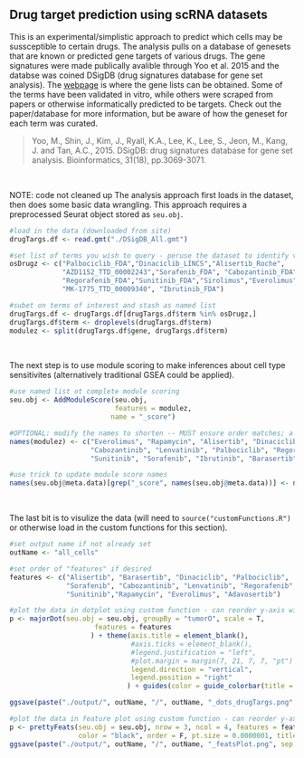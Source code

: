 ## Drug target prediction using scRNA datasets

This is an experimental/simplistic approach to predict which cells may be sussceptible to certain drugs. The analysis pulls on a database of genesets that are known or predicted gene targets of various drugs. The gene signatures were made publically avalible through Yoo et al. 2015 and the databse was coined DSigDB (drug signatures database for gene set analysis). The [webpage](http://tanlab.ucdenver.edu/DSigDB) is where the gene lists can be obtained. Some of the terms have been validated in vitro, while others were scraped from papers or otherwise informatically predicted to be targets. Check out the paper/database for more information, but be aware of how the geneset for each term was curated.

> Yoo, M., Shin, J., Kim, J., Ryall, K.A., Lee, K., Lee, S., Jeon, M., Kang, J. and Tan, A.C., 2015. DSigDB: drug signatures database for gene set analysis. Bioinformatics, 31(18), pp.3069-3071.

&nbsp;

NOTE: code not cleaned up
The analysis approach first loads in the dataset, then does some basic data wrangling. This approach requires a preprocessed Seurat object stored as `seu.obj`.
```r
#load in the data (downloaded from site)
drugTargs.df <- read.gmt("./DSigDB_All.gmt")

#set list of terms you wish to query - peruse the dataset to identify valid options
osDrugz <- c("Palbociclib_FDA","Dinaciclib_LINCS","Alisertib_Roche",
             "AZD1152_TTD_00002243","Sorafenib_FDA", "Cabozantinib_FDA","Lenvatinib_FDA",
             "Regorafenib_FDA","Sunitinib_FDA","Sirolimus","Everolimus","PD-153035",
             "MK-1775_TTD_00009340", "Ibrutinib_FDA")

#subet on terms of interest and stash as named list
drugTargs.df <- drugTargs.df[drugTargs.df$term %in% osDrugz,]
drugTargs.df$term <- droplevels(drugTargs.df$term)
modulez <- split(drugTargs.df$gene, drugTargs.df$term)
```
&nbsp;

The next step is to use module scoring to make inferences about cell type sensitivites (alternatively traditional GSEA could be applied).
```r
#use named list ot complete module scoring
seu.obj <- AddModuleScore(seu.obj,
                          features = modulez,
                         name = "_score")

#OPTIONAL: modify the names to shorten -- MUST ensure order matches; a named list might be better
names(modulez) <- c("Everolimus", "Rapamycin", "Alisertib", "Dinaciclib",
                    "Cabozantinib", "Lenvatinib", "Palbociclib", "Regorafenib",
                    "Sunitinib", "Sorafenib", "Ibrutinib", "Barasertib", "Adavosertib")

#use trick to update module score names
names(seu.obj@meta.data)[grep("_score", names(seu.obj@meta.data))] <- names(modulez)
```
&nbsp;

The last bit is to visulize the data (will need to `source("customFunctions.R")` or otherwise load in the custom functions for this section).
```r
#set output name if not already set
outName <- "all_cells"

#set order of "features" if desired 
features <- c("Alisertib", "Barasertib", "Dinaciclib", "Palbociclib", 
              "Sorafenib", "Cabozantinib", "Lenvatinib", "Regorafenib", 
              "Sunitinib","Rapamycin", "Everolimus", "Adavosertib")

#plot the data in dotplot using custom function - can reorder y-axis with the yAxis option in the majorDot function
p <- majorDot(seu.obj = seu.obj, groupBy = "tumorO", scale = T,
                     features = features
                    ) + theme(axis.title = element_blank(),
                              #axis.ticks = element_blank(),
                              #legend.justification = "left",
                              #plot.margin = margin(7, 21, 7, 7, "pt")
                              legend.direction = "vertical",
                              legend.position = "right"
                             ) + guides(color = guide_colorbar(title = 'Scaled\nenrichment\nscore')) + guides(size = guide_legend(nrow = 3, byrow = F, title = 'Percent\nenriched'))

ggsave(paste("./output/", outName, "/", outName, "_dots_drugTargs.png", sep = ""),width = 6,height=6)

#plot the data in feature plot using custom function - can reorder y-axis with the yAxis option in the majorDot function
p <- prettyFeats(seu.obj = seu.obj, nrow = 3, ncol = 4, features = features, 
                 color = "black", order = F, pt.size = 0.0000001, title.size = 18, noLegend = T) & scale_colour_viridis(option="magma", name='Expression')
ggsave(paste("./output/", outName, "/", outName, "_featsPlot.png", sep = ""), width = 15, height = 9)
```
